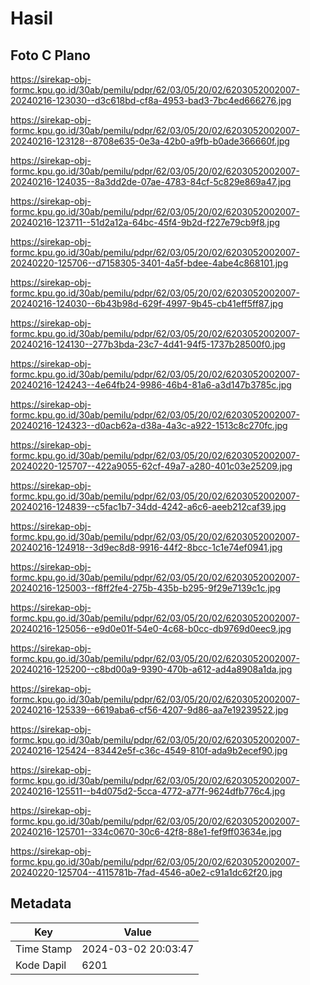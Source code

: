 # Hasil

## Foto C Plano

https://sirekap-obj-formc.kpu.go.id/30ab/pemilu/pdpr/62/03/05/20/02/6203052002007-20240216-123030--d3c618bd-cf8a-4953-bad3-7bc4ed666276.jpg

https://sirekap-obj-formc.kpu.go.id/30ab/pemilu/pdpr/62/03/05/20/02/6203052002007-20240216-123128--8708e635-0e3a-42b0-a9fb-b0ade366660f.jpg

https://sirekap-obj-formc.kpu.go.id/30ab/pemilu/pdpr/62/03/05/20/02/6203052002007-20240216-124035--8a3dd2de-07ae-4783-84cf-5c829e869a47.jpg

https://sirekap-obj-formc.kpu.go.id/30ab/pemilu/pdpr/62/03/05/20/02/6203052002007-20240216-123711--51d2a12a-64bc-45f4-9b2d-f227e79cb9f8.jpg

https://sirekap-obj-formc.kpu.go.id/30ab/pemilu/pdpr/62/03/05/20/02/6203052002007-20240220-125706--d7158305-3401-4a5f-bdee-4abe4c868101.jpg

https://sirekap-obj-formc.kpu.go.id/30ab/pemilu/pdpr/62/03/05/20/02/6203052002007-20240216-124030--6b43b98d-629f-4997-9b45-cb41eff5ff87.jpg

https://sirekap-obj-formc.kpu.go.id/30ab/pemilu/pdpr/62/03/05/20/02/6203052002007-20240216-124130--277b3bda-23c7-4d41-94f5-1737b28500f0.jpg

https://sirekap-obj-formc.kpu.go.id/30ab/pemilu/pdpr/62/03/05/20/02/6203052002007-20240216-124243--4e64fb24-9986-46b4-81a6-a3d147b3785c.jpg

https://sirekap-obj-formc.kpu.go.id/30ab/pemilu/pdpr/62/03/05/20/02/6203052002007-20240216-124323--d0acb62a-d38a-4a3c-a922-1513c8c270fc.jpg

https://sirekap-obj-formc.kpu.go.id/30ab/pemilu/pdpr/62/03/05/20/02/6203052002007-20240220-125707--422a9055-62cf-49a7-a280-401c03e25209.jpg

https://sirekap-obj-formc.kpu.go.id/30ab/pemilu/pdpr/62/03/05/20/02/6203052002007-20240216-124839--c5fac1b7-34dd-4242-a6c6-aeeb212caf39.jpg

https://sirekap-obj-formc.kpu.go.id/30ab/pemilu/pdpr/62/03/05/20/02/6203052002007-20240216-124918--3d9ec8d8-9916-44f2-8bcc-1c1e74ef0941.jpg

https://sirekap-obj-formc.kpu.go.id/30ab/pemilu/pdpr/62/03/05/20/02/6203052002007-20240216-125003--f8ff2fe4-275b-435b-b295-9f29e7139c1c.jpg

https://sirekap-obj-formc.kpu.go.id/30ab/pemilu/pdpr/62/03/05/20/02/6203052002007-20240216-125056--e9d0e01f-54e0-4c68-b0cc-db9769d0eec9.jpg

https://sirekap-obj-formc.kpu.go.id/30ab/pemilu/pdpr/62/03/05/20/02/6203052002007-20240216-125200--c8bd00a9-9390-470b-a612-ad4a8908a1da.jpg

https://sirekap-obj-formc.kpu.go.id/30ab/pemilu/pdpr/62/03/05/20/02/6203052002007-20240216-125339--6619aba6-cf56-4207-9d86-aa7e19239522.jpg

https://sirekap-obj-formc.kpu.go.id/30ab/pemilu/pdpr/62/03/05/20/02/6203052002007-20240216-125424--83442e5f-c36c-4549-810f-ada9b2ecef90.jpg

https://sirekap-obj-formc.kpu.go.id/30ab/pemilu/pdpr/62/03/05/20/02/6203052002007-20240216-125511--b4d075d2-5cca-4772-a77f-9624dfb776c4.jpg

https://sirekap-obj-formc.kpu.go.id/30ab/pemilu/pdpr/62/03/05/20/02/6203052002007-20240216-125701--334c0670-30c6-42f8-88e1-fef9ff03634e.jpg

https://sirekap-obj-formc.kpu.go.id/30ab/pemilu/pdpr/62/03/05/20/02/6203052002007-20240220-125704--4115781b-7fad-4546-a0e2-c91a1dc62f20.jpg


## Metadata

| Key        | Value               |
| ---------- | ------------------- |
| Time Stamp | 2024-03-02 20:03:47 |
| Kode Dapil | 6201                |



